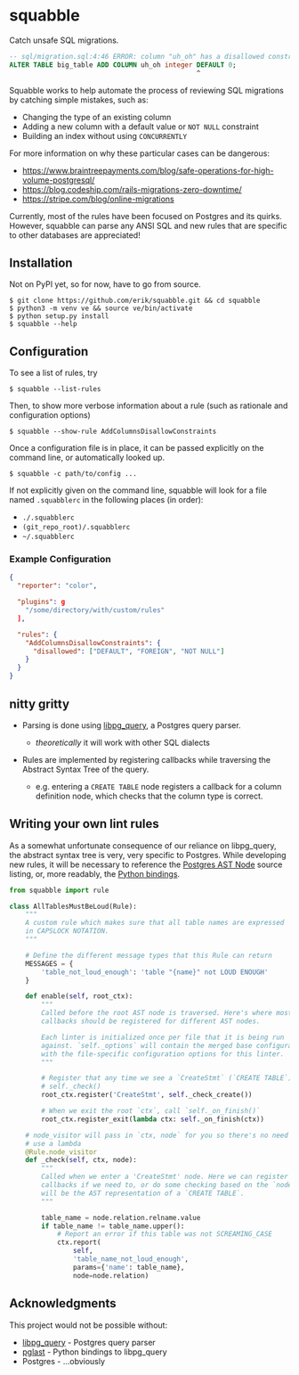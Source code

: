 # squabble

Catch unsafe SQL migrations.

```sql
-- sql/migration.sql:4:46 ERROR: column "uh_oh" has a disallowed constraint
ALTER TABLE big_table ADD COLUMN uh_oh integer DEFAULT 0;
                                               ^
```

Squabble works to help automate the process of reviewing SQL migrations by
catching simple mistakes, such as:

  - Changing the type of an existing column
  - Adding a new column with a default value or `NOT NULL` constraint
  - Building an index without using `CONCURRENTLY`

For more information on why these particular cases can be dangerous:

  - https://www.braintreepayments.com/blog/safe-operations-for-high-volume-postgresql/
  - https://blog.codeship.com/rails-migrations-zero-downtime/
  - https://stripe.com/blog/online-migrations

Currently, most of the rules have been focused on Postgres and its
quirks. However, squabble can parse any ANSI SQL and new rules that are
specific to other databases are appreciated!

## Installation

Not on PyPI yet, so for now, have to go from source.

``` console
$ git clone https://github.com/erik/squabble.git && cd squabble
$ python3 -m venv ve && source ve/bin/activate
$ python setup.py install
$ squabble --help
```

## Configuration

To see a list of rules, try

``` console
$ squabble --list-rules
```

Then, to show more verbose information about a rule (such as rationale and
configuration options)

``` console
$ squabble --show-rule AddColumnsDisallowConstraints
```

Once a configuration file is in place, it can be passed explicitly on the
command line, or automatically looked up.

``` console
$ squabble -c path/to/config ...
```

If not explicitly given on the command line, squabble will look for a file
named `.squabblerc` in the following places (in order):

 - `./.squabblerc`
 - `(git_repo_root)/.squabblerc`
 - `~/.squabblerc`

### Example Configuration

``` json
{
  "reporter": "color",

  "plugins": g
    "/some/directory/with/custom/rules"
  ],

  "rules": {
    "AddColumnsDisallowConstraints": {
      "disallowed": ["DEFAULT", "FOREIGN", "NOT NULL"]
    }
  }
}
```

## nitty gritty

- Parsing is done using [libpg_query](https://github.com/lfittl/libpg_query), a
  Postgres query parser.
  - _theoretically_ it will work with other SQL dialects

- Rules are implemented by registering callbacks while traversing the Abstract
  Syntax Tree of the query.
  - e.g. entering a `CREATE TABLE` node registers a callback for a column
    definition node, which checks that the column type is correct.


## Writing your own lint rules

As a somewhat unfortunate consequence of our reliance on libpg_query,
the abstract syntax tree is very, very specific to Postgres. While developing
new rules, it will be necessary to reference the
[Postgres AST Node](https://git.postgresql.org/gitweb/?p=postgresql.git;a=blob;f=src/include/nodes/parsenodes.h;hb=HEAD)
source listing, or, more readably, the
[Python bindings](https://github.com/lelit/pglast/tree/master/pglast/enums).

``` python
from squabble import rule

class AllTablesMustBeLoud(Rule):
    """
    A custom rule which makes sure that all table names are expressed
    in CAPSLOCK NOTATION.
    """

    # Define the different message types that this Rule can return
    MESSAGES = {
        'table_not_loud_enough': 'table "{name}" not LOUD ENOUGH'
    }

    def enable(self, root_ctx):
        """
        Called before the root AST node is traversed. Here's where most
        callbacks should be registered for different AST nodes.

        Each linter is initialized once per file that it is being run
        against. `self._options` will contain the merged base configuration
        with the file-specific configuration options for this linter.
        """

        # Register that any time we see a `CreateStmt` (`CREATE TABLE`), call
        # self._check()
        root_ctx.register('CreateStmt', self._check_create())

        # When we exit the root `ctx`, call `self._on_finish()`
        root_ctx.register_exit(lambda ctx: self._on_finish(ctx))

    # node_visitor will pass in `ctx, node` for you so there's no need to
    # use a lambda
    @Rule.node_visitor
    def _check(self, ctx, node):
        """
        Called when we enter a 'CreateStmt' node. Here we can register more
        callbacks if we need to, or do some checking based on the `node` which
        will be the AST representation of a `CREATE TABLE`.
        """

        table_name = node.relation.relname.value
        if table_name != table_name.upper():
            # Report an error if this table was not SCREAMING_CASE
            ctx.report(
                self,
                'table_name_not_loud_enough',
                params={'name': table_name},
                node=node.relation)

```

## Acknowledgments

This project would not be possible without:

- [libpg_query](https://github.com/lfittl/libpg_query) - Postgres query parser
- [pglast](https://github.com/lelit/pglast) - Python bindings to libpg_query
- Postgres - ...obviously
